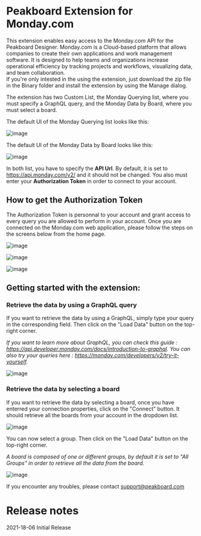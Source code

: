 # Peakboard Extension for Monday.com
This extension enables easy access to the Monday.com API for the Peakboard Designer. Monday.com is a Cloud-based platform that allows companies to create their own applications and work management software. It is designed to help teams and organizations increase operational efficiency by tracking projects and workflows, visualizing data, and team collaboration.<br>
If you're only intested in the using the extension, just download the zip file in the Binary
folder and install the extension by using the Manage dialog.

The extension has two Custom List, the Monday Querying list, where you must specify a GraphQL query, and the Monday Data by Board, where you must select a board.

The default UI of the Monday Querying list looks like this:

![image](https://user-images.githubusercontent.com/82028654/135236787-22fef2b6-561d-4237-b5a1-6380c4d7f0e9.png)

The default UI of the Monday Data by Board looks like this:

![image](https://user-images.githubusercontent.com/82028654/135236701-a8139beb-d97e-4e25-be56-29486f23cb35.png)

In both list, you have to specify the **API Url**. By default, it is set to https://api.monday.com/v2/ and it should not be changed. You also must enter your **Authorization Token** in order to connect to your account. 


## How to get the Authorization Token

The Authorization Token is personnal to your account and grant access to every query you are allowed to perform in your account.
Once you are connected on the Monday.com web application, please follow the steps on the screens below from the home page.

![image](https://user-images.githubusercontent.com/82028654/135240285-cccf6e49-5a1d-44d2-9352-ed4991a62f63.png)

![image](https://user-images.githubusercontent.com/82028654/135240763-d5baa897-40b2-4fdc-80d8-31703276d80a.png)

![image](https://user-images.githubusercontent.com/82028654/135240952-3652efb8-8662-48db-a623-1afd3968f700.png)


## Getting started with the extension:

### Retrieve the data by using a GraphQL query

If you want to retrieve the data by using a GraphQL, simply type your query in the corresponding field. Then click on the "Load Data" button on the top-right corner.

*If you want to learn more about GraphQL, you can check this guide : https://api.developer.monday.com/docs/introduction-to-graphql.
You can also try your queries here : https://monday.com/developers/v2/try-it-yourself.*

![image](https://user-images.githubusercontent.com/82028654/135249892-7758f7b8-86cb-4bdb-b57f-72581e52a2d0.png)

### Retrieve the data by selecting a board

If you want to retrieve the data by selecting a board, once you have enterred your connection properties, click on the "Connect" button. It should retrieve all the boards from your account in the dropdown list.

![image](https://user-images.githubusercontent.com/82028654/135249463-9505cba2-08f5-4bc4-b69c-b92ed8caa097.png)

You can now select a group. Then click on the "Load Data" button on the top-right corner.

*A board is composed of one or different groups, by default it is set to "All Groups" in order to retrieve all the data from the board.*

![image](https://user-images.githubusercontent.com/82028654/135249263-94059495-0129-4eb1-9537-fd79083122a6.png)


If you encounter any troubles, please contact support@peakboard.com

# Release notes
2021-18-06 Initial Release
